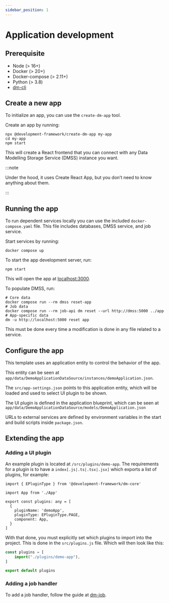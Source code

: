 ```yaml
---
sidebar_position: 1
---
```


# Application development 

## Prerequisite

* Node (> 16+)
* Docker (> 20+)
* Docker-compose (> 2.11+)
* Python (> 3.8)
* [dm-cli](https://github.com/equinor/dm-cli)

[//]: # ()
## Create a new app

To initialize an app, you can use the `create-dm-app` tool. 

Create an app by running:

```
npx @development-framework/create-dm-app my-app
cd my-app
npm start
```

This will create a React frontend that you can connect with any Data Modelling Storage Service (DMSS) instance you want. 

:::note

Under the hood, it uses Create React App, but you don’t need to know anything about them.

:::

<!---
Important app folders and files:

```
my-app/
|_ apps/ - List of apps included (blueprint, entities, and data sources)
  |_ demo-app/
    |_ data
    |_ data_sources/
      |_ settings.json
  |_ src
    |_ plugins.js - List of plugins that should be loaded
    |_ settings.json - App settings
```
-->

## Running the app

To run dependent services locally you can use the included `docker-compose.yaml` file. This file includes databases, DMSS service, and job service. 

Start services by running:

```
docker compose up
```

To start the app development server, run:

```
npm start
```

This will open the app at [localhost:3000](http://localhost:3000).

To populate DMSS, run:

```
# Core data
docker compose run --rm dmss reset-app
# Job data 
docker compose run --rm job-api dm reset --url http://dmss:5000 ../app
# App-specific data
dm -u http://localhost:5000 reset app
```

This must be done every time a modification is done in any file related to a service.

## Configure the app

This template uses an application entity to control the behavior of the app. 

This entity can be seen at `app/data/DemoApplicationDataSource/instances/demoApplication.json`. 

The `src/app-settings.json` points to this application entity, which will be loaded and used to select UI plugin to be shown.

The UI plugin is defined in the application blueprint, which can be seen at `app/data/DemoApplicationDataSource/models/DemoApplication.json`

URLs to external services are defined by environment variables in the start and build scripts inside `package.json`.

## Extending the app

### Adding a UI plugin

An example plugin is located at `/src/plugins/demo-app`.
The requirements for a plugin is to have a `index[.js|.ts|.tsx|.jsx]` which exports a list of plugins, for example:

```tsx
import { EPluginType } from '@development-framework/dm-core'

import App from './App'

export const plugins: any = [
  {
    pluginName: 'demoApp',
    pluginType: EPluginType.PAGE,
    component: App,
  }
]
```

With that done, you must explicitly set which plugins to import into the project. This is done in the `src/plugins.js` file. Which will then look like this:

```js
const plugins = [
    import("./plugins/demo-app"),
]

export default plugins

```

### Adding a job handler

To add a job handler, follow the guide at [dm-job](https://github.com/equinor/dm-job#job-handler-plugins).
